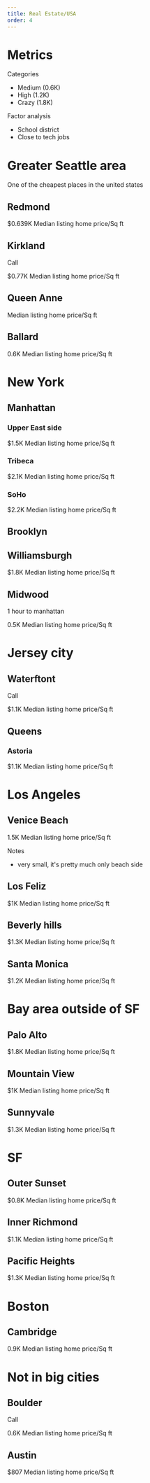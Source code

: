 ```yaml
--- 
title: Real Estate/USA
order: 4
---
```



# Metrics 

Categories
- Medium (0.6K)
- High (1.2K)
- Crazy (1.8K)

Factor analysis
- School district
- Close to tech jobs

# Greater Seattle area

One of the cheapest places in the united states

## Redmond

$0.639K Median listing home price/Sq ft

## Kirkland

Call

$0.77K Median listing home price/Sq ft

## Queen Anne

Median listing home price/Sq ft

## Ballard

0.6K Median listing home price/Sq ft

# New York

## Manhattan

### Upper East side

$1.5K Median listing home price/Sq ft

### Tribeca

$2.1K Median listing home price/Sq ft

### SoHo

$2.2K Median listing home price/Sq ft

## Brooklyn

## Williamsburgh

$1.8K Median listing home price/Sq ft

## Midwood

1 hour to manhattan

0.5K Median listing home price/Sq ft

# Jersey city

## Waterftont
Call

$1.1K Median listing home price/Sq ft

## Queens

### Astoria

$1.1K Median listing home price/Sq ft

# Los Angeles

## Venice Beach

1.5K Median listing home price/Sq ft

Notes
- very small, it's pretty much only beach side

## Los Feliz

$1K Median listing home price/Sq ft

## Beverly hills

$1.3K Median listing home price/Sq ft

## Santa Monica

$1.2K Median listing home price/Sq ft

# Bay area outside of SF

## Palo Alto

$1.8K Median listing home price/Sq ft

## Mountain View

$1K Median listing home price/Sq ft

## Sunnyvale

$1.3K Median listing home price/Sq ft

# SF

## Outer Sunset

$0.8K Median listing home price/Sq ft

## Inner Richmond

$1.1K Median listing home price/Sq ft

## Pacific Heights

$1.3K Median listing home price/Sq ft

# Boston

## Cambridge

0.9K Median listing home price/Sq ft

# Not in big cities

## Boulder
Call

0.6K Median listing home price/Sq ft


## Austin

$807 Median listing home price/Sq ft